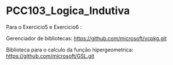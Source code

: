 # PCC103_Logica_Indutiva


Para o Exercicio5 e Exercicio6 : 

Gerenciador de bibliotecas: https://github.com/microsoft/vcpkg.git

Biblioteca para o calculo da função hipergeometrica: https://github.com/microsoft/GSL.git
